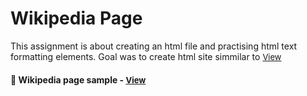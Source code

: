 
# Wikipedia Page

This assignment is about creating an html file and practising html text formatting elements. Goal was to create html site simmilar to <a href="https://en.wikipedia.org/wiki/Richard_Gere" style="font-size:small;">View</a><h4>

<h4>🔹 Wikipedia page sample - <a href="https://simonakom.github.io/wikipedia-page/richard-gere.html" style="font-size:small;">View</a><h4>

